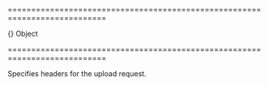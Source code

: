 <!--**
/*-------------------------------------------
    Auto-generated file. Do not modify.
-------------------------------------------

**-->
===========================================================================
<!--default-->{}<!--/default-->
<!--type-->Object<!--/type-->
===========================================================================

<!--shortDescription-->
Specifies headers for the upload request.
<!--/shortDescription-->

<!--fullDescription-->

<!--/fullDescription-->